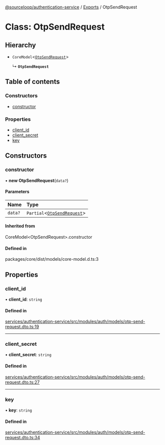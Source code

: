 [@sourceloop/authentication-service](../README.md) / [Exports](../modules.md) / OtpSendRequest

# Class: OtpSendRequest

## Hierarchy

- `CoreModel`<[`OtpSendRequest`](OtpSendRequest.md)\>

  ↳ **`OtpSendRequest`**

## Table of contents

### Constructors

- [constructor](OtpSendRequest.md#constructor)

### Properties

- [client\_id](OtpSendRequest.md#client_id)
- [client\_secret](OtpSendRequest.md#client_secret)
- [key](OtpSendRequest.md#key)

## Constructors

### constructor

• **new OtpSendRequest**(`data?`)

#### Parameters

| Name | Type |
| :------ | :------ |
| `data?` | `Partial`<[`OtpSendRequest`](OtpSendRequest.md)\> |

#### Inherited from

CoreModel<OtpSendRequest\>.constructor

#### Defined in

packages/core/dist/models/core-model.d.ts:3

## Properties

### client\_id

• **client\_id**: `string`

#### Defined in

[services/authentication-service/src/modules/auth/models/otp-send-request.dto.ts:19](https://github.com/sourcefuse/loopback4-microservice-catalog/blob/93a7f917/services/authentication-service/src/modules/auth/models/otp-send-request.dto.ts#L19)

___

### client\_secret

• **client\_secret**: `string`

#### Defined in

[services/authentication-service/src/modules/auth/models/otp-send-request.dto.ts:27](https://github.com/sourcefuse/loopback4-microservice-catalog/blob/93a7f917/services/authentication-service/src/modules/auth/models/otp-send-request.dto.ts#L27)

___

### key

• **key**: `string`

#### Defined in

[services/authentication-service/src/modules/auth/models/otp-send-request.dto.ts:34](https://github.com/sourcefuse/loopback4-microservice-catalog/blob/93a7f917/services/authentication-service/src/modules/auth/models/otp-send-request.dto.ts#L34)

